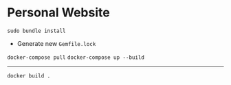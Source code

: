 # Personal Website

`sudo bundle install`

- Generate new `Gemfile.lock`

`docker-compose pull`
`docker-compose up --build`


---


`docker build .`



